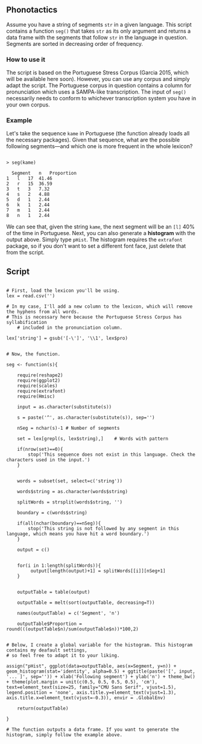 ## Phonotactics

Assume you have a string of segments ```str``` in a given language. This script contains a function ```seg()``` that takes
```str``` as its only argument and returns a data frame with the segments that follow ```str``` in the language in question.
Segments are sorted in decreasing order of frequency.

### How to use it

The script is based on the Portuguese Stress Corpus (Garcia 2015, which will be available here soon). 
However, you can use any corpus and simply adapt the script. The Portuguese corpus in question contains a column for
pronunciation which uses a SAMPA-like transcription. The input of ```seg()``` necessarily needs to conform to whichever
transcription system you have in your own corpus.

### Example

Let's take the sequence ```kame``` in Portuguese (the function already loads all the necessary packages). Given that sequence,
what are the possible following segments—and which one is more frequent in the whole lexicon?

```{r}

> seg(kame)

  Segment	n	Proportion
1	l	17	41.46
2	r	15	36.59
3	t	3	7.32
4	s	2	4.88
5	d	1	2.44
6	k	1	2.44
7	m	1	2.44
8	n	1	2.44

```

We can see that, given the string ```kame```, the next segment will be an ```[l]``` 40% of the time in Portuguese.
Next, you can also generate a **histogram** with the output above. 
Simply type ```pHist```. The histogram requires the ```extrafont``` package, so if you don't want 
to set a different font face, just delete that from the script.


## Script

```{r}

# First, load the lexicon you'll be using.
lex = read.csv('')

# In my case, I'll add a new column to the lexicon, which will remove the hyphens from all words.
# This is necessary here because the Portuguese Stress Corpus has syllabification 
	# included in the pronunciation column.

lex['string'] = gsub('[-\']', '\\1', lex$pro)


# Now, the function.

seg <- function(s){
	
	require(reshape2)
	require(ggplot2)
	require(scales)
	require(extrafont)
	require(Hmisc)
	
	input = as.character(substitute(s))
	
	s = paste('^', as.character(substitute(s)), sep='')
	
	nSeg = nchar(s)-1 # Number of segments
	
	set = lex[grepl(s, lex$string),] 	# Words with pattern
	
	if(nrow(set)==0){
		stop('This sequence does not exist in this language. Check the characters used in the input.')
	}
	
	
	words = subset(set, select=c('string'))
	
	words$string = as.character(words$string)
	
	splitWords = strsplit(words$string, '')
	
	boundary = c(words$string)
	
	if(all(nchar(boundary)==nSeg)){
		stop('This string is not followed by any segment in this language, which means you have hit a word boundary.')
	}
	
	output = c()
	
	
	for(i in 1:length(splitWords)){
		 output[length(output)+1] = splitWords[[i]][nSeg+1]
	}
	
	
	outputTable = table(output)
	
	outputTable = melt(sort(outputTable, decreasing=T))

	names(outputTable) = c('Segment', 'n')
	
	outputTable$Proportion = round(((outputTable$n)/sum(outputTable$n))*100,2)
	
		
# Below, I create a global variable for the histogram. This histogram contains my deafault settings, 
# so feel free to adapt it to your liking.

assign("pHist", ggplot(data=outputTable, aes(x=Segment, y=n)) + geom_histogram(stat='identity', alpha=0.5) + ggtitle(paste('[', input, '... ]', sep='')) + xlab('Following segment') + ylab('n') + theme_bw() + theme(plot.margin = unit(c(0.5, 0.5, 0.5, 0.5), 'cm'), text=element_text(size=25, family="CMU Sans Serif", vjust=1.5), legend.position = 'none', axis.title.y=element_text(vjust=1.3), axis.title.x=element_text(vjust=-0.3)), envir = .GlobalEnv)
	
	return(outputTable)
	
}

# The function outputs a data frame. If you want to generate the histogram, simply follow the example above.


```





